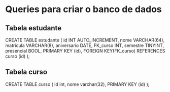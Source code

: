 # Queries para criar o banco de dados
## Tabela estudante
CREATE TABLE estudante (
	id INT AUTO_INCREMENT,
	nome VARCHAR(64),
	matricula VARCHAR(8),
	aniversario DATE,
	FK_curso INT,
	semestre TINYINT,
	presencial BOOL,
	PRIMARY KEY (id),
	FOREIGN KEY(FK_curso) REFERENCES curso (id)
);
## Tabela curso
CREATE TABLE curso (
	id int,
	nome varchar(32),
	PRIMARY KEY (id)
);
